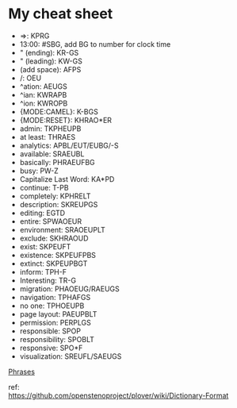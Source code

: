 # My cheat sheet

 *  =>: KPRG
 * 13:00: #SBG, add BG to number for clock time
 * " (ending): KR-GS
 * " (leading): KW-GS
 * (add space): AFPS
 * /: OEU
 * ^ation: AEUGS
 * ^ian: KWRAPB
 * ^ion: KWROPB
 * {MODE:CAMEL}: K-BGS
 * {MODE:RESET}: KHRAO*ER
 * admin: TKPHEUPB
 * at least: THRAES
 * analytics: APBL/EUT/EUBG/-S
 * available: SRAEUBL
 * basically: PHRAEUFBG
 * busy: PW-Z
 * Capitalize Last Word: KA*PD
 * continue: T-PB
 * completely: KPHRELT
 * description: SKREUPGS
 * editing: EGTD
 * entire: SPWAOEUR
 * environment: SRAOEUPLT
 * exclude: SKHRAOUD
 * exist: SKPEUFT
 * existence: SKPEUFPBS
 * extinct: SKPEUPBGT
 * inform: TPH-F
 * Interesting: TR-G
 * migration: PHAOEUG/RAEUGS
 * navigation: TPHAFGS
 * no one: TPHOEUPB
 * page layout: PAEUPBLT
 * permission: PERPLGS
 * responsible: SPOP
 * responsibility: SPOBLT
 * responsive: SPO*F
 * visualization: SREUFL/SAEUGS


[Phrases](Phrases.md)  

ref:  
https://github.com/openstenoproject/plover/wiki/Dictionary-Format